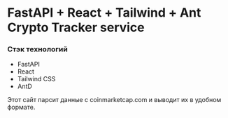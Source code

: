 # FastAPI + React + Tailwind + Ant Crypto Tracker service

### Стэк технологий
- FastAPI
- React
- Tailwind CSS
- AntD

Этот сайт парсит данные с coinmarketcap.com и выводит их в удобном формате.
